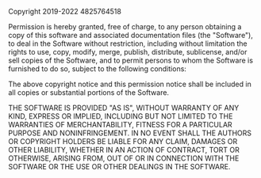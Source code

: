 Copyright 2019-2022 4825764518

Permission is hereby granted, free of charge, to any person obtaining a copy of this software and associated documentation files (the "Software"), to deal in the Software without restriction, including without 
limitation the rights to use, copy, modify, merge, publish, distribute, sublicense, and/or sell copies of the Software, and to permit persons to whom the Software is furnished to do so, subject to the following 
conditions:

The above copyright notice and this permission notice shall be included in all copies or substantial portions of the Software.

THE SOFTWARE IS PROVIDED "AS IS", WITHOUT WARRANTY OF ANY KIND, EXPRESS OR IMPLIED, INCLUDING BUT NOT LIMITED TO THE WARRANTIES OF MERCHANTABILITY, FITNESS FOR A PARTICULAR PURPOSE AND NONINFRINGEMENT. IN NO EVENT 
SHALL THE AUTHORS OR COPYRIGHT HOLDERS BE LIABLE FOR ANY CLAIM, DAMAGES OR OTHER LIABILITY, WHETHER IN AN ACTION OF CONTRACT, TORT OR OTHERWISE, ARISING FROM, OUT OF OR IN CONNECTION WITH THE SOFTWARE OR THE USE OR 
OTHER DEALINGS IN THE SOFTWARE.
